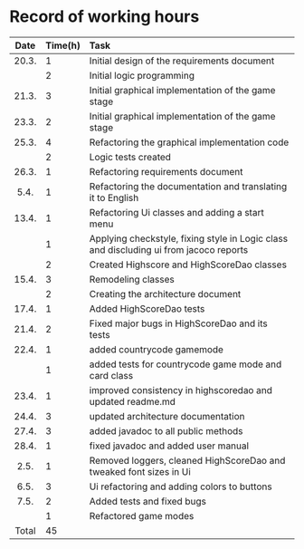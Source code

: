 # Record of working hours
| Date | Time(h) | Task |
| :----:|:-----| :-----|
| 20.3. | 1    | Initial design of the requirements document |
|	| 2    | Initial logic programming |
| 21.3. | 3    | Initial graphical implementation of the game stage |
| 23.3. | 2    | Initial graphical implementation of the game stage |
| 25.3. | 4    | Refactoring the graphical implementation code |
|       | 2    | Logic tests created |
| 26.3. | 1    | Refactoring requirements document |
| 5.4.  | 1    | Refactoring the documentation and translating it to English |
| 13.4.	| 1	| Refactoring Ui classes and adding a start menu	|
|	| 1	| Applying checkstyle, fixing style in Logic class and discluding ui from jacoco reports 	|
|	| 2	| Created Highscore and HighScoreDao classes 	|
| 15.4. | 3 |  Remodeling classes  |
| 	|   2  | Creating the architecture document  |
| 17.4.	| 1	| Added HighScoreDao tests |
| 21.4. | 2 | Fixed major bugs in HighScoreDao and its tests |
| 22.4. | 1 | added countrycode gamemode	|
| 	| 1 | added tests for countrycode game mode and card class |
| 23.4. | 1 | improved consistency in highscoredao and updated readme.md |
| 24.4. | 3 | updated architecture documentation |
| 27.4.	| 3 | added javadoc to all public methods |
| 28.4. | 1 | fixed javadoc and added user manual |
| 2.5. | 1 | Removed loggers, cleaned HighScoreDao and tweaked font sizes in Ui |
| 6.5. | 3 | Ui refactoring and adding colors to buttons |
| 7.5. | 2 | Added tests and fixed bugs |
|      | 1 | Refactored game modes |
| Total | 45   | | 
